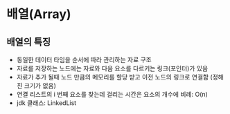 # 배열(Array)

## 배열의 특징

- 동일한 데이터 타임을 순서에 따라 관리하는 자료 구조
- 자료를 저장하는 노드에는 자료와 다음 요소를 다르키는 링크(포인터)가 있음
- 자료가 추가 될때 노드 만큼의 메모리를 할당 받고 이전 노드의 링크로 연결함 (정해진 크기가 없음)
- 연결 리스트의 i 번째 요소를 찾는데 걸리는 시간은 요소의 개수에 비례: O(n)
- jdk 클래스: LinkedList
